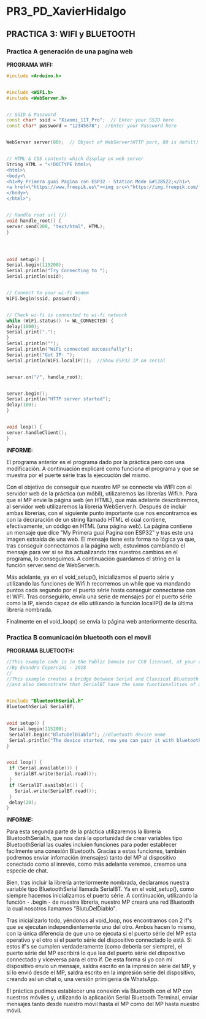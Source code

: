 # PR3_PD_XavierHidalgo

## PRACTICA 3: WIFI y BLUETOOTH

### Practica A generación de una pagina web


**PROGRAMA WIFI:**
``` cpp
#include <Arduino.h>


#include <WiFi.h>
#include <WebServer.h>


// SSID & Password
const char* ssid = "Xiaomi_11T_Pro";  // Enter your SSID here
const char* password = "12345678";  //Enter your Password here


WebServer server(80);  // Object of WebServer(HTTP port, 80 is defult)


// HTML & CSS contents which display on web server
String HTML = "<!DOCTYPE html>\
<html>\
<body>\
<h1>My Primera guai Pagina con ESP32 - Station Mode &#128522;</h1>\
<a href=\"https://www.freepik.es\"><img src=\"https://img.freepik.com/foto-gratis/ojo-belleza-pintado-purpura-vibrante-elegante-generado-ia_188544-9707.jpg?size=626&ext=jpg\" alt=\"Descripción de la imagen\"></a>\
</body>\
</html>";


// Handle root url (/)
void handle_root() {
server.send(200, "text/html", HTML);
}




void setup() {
Serial.begin(115200);
Serial.println("Try Connecting to ");
Serial.println(ssid);


// Connect to your wi-fi modem
WiFi.begin(ssid, password);


// Check wi-fi is connected to wi-fi network
while (WiFi.status() != WL_CONNECTED) {
delay(1000);
Serial.print(".");
}
Serial.println("");
Serial.println("WiFi connected successfully");
Serial.print("Got IP: ");
Serial.println(WiFi.localIP());  //Show ESP32 IP on serial


server.on("/", handle_root);


server.begin();
Serial.println("HTTP server started");
delay(100);
}


void loop() {
server.handleClient();
}
```

**INFORME:**

El programa anterior es el programa dado por la práctica pero con una modificación. A continuación explicaré como funciona el programa y que se muestra por el puerte série tras la ejeccución del mismo.

Con el objetivo de conseguir que nuestro MP se connecte vía WIFI con el servidor web de la práctica (un móbil), utilizaremos las librerías Wifi.h. Para que el MP envie la página web (en HTML), que más adelante describiremos, al servidor web utilizaremos la librería WebServer.h. Después de incluir ambas librerías, con el siguiente punto importante que nos encontramos es con la decraración de un string llamado HTML el cúal contiene, efectivamente, un código en HTML (una página web).
La página contiene un mensaje que dice "My Primera guai Pagina con ESP32" y tras este una imagen extraída de una web. El mensaje tiene esta forma no lógica ya que, tras conseguir connectarnos a la página web, estuvimos cambiando el mensaje para ver si se iba actualizando tras nuestros cambios en el programa, lo conseguimos. A continuación guardamos el string en la función server.send de WebServer.h.

Más adelante, ya en el void_setup(), inicializamos el puerto série y utilizando las funciones de Wifi.h recorremos un while que va mandando puntos cada segundo por el puerto série hasta conseguir connectarse con el WIFI. Tras conseguirlo, envía una serie de mensajes por el puerto série como la IP, siendo capaz de ello utilizando la función localIP() de la última libreria nombrada.

Finalmente en el void_loop() se envía la página web anteriormente descrita.


### Practica B comunicación bluetooth con el movil


**PROGRAMA BLUETOOTH:**
``` cpp
//This example code is in the Public Domain (or CC0 licensed, at your option.)
//By Evandro Copercini - 2018
//
//This example creates a bridge between Serial and Classical Bluetooth (SPP)
//and also demonstrate that SerialBT have the same functionalities of a normal Serial


#include "BluetoothSerial.h"
BluetoothSerial SerialBT;


void setup() {
 Serial.begin(115200);
 SerialBT.begin("BlutuDelDiablo"); //Bluetooth device name
 Serial.println("The device started, now you can pair it with bluetooth!");
}


void loop() {
 if (Serial.available()) {
   SerialBT.write(Serial.read());
 }
 if (SerialBT.available()) {
   Serial.write(SerialBT.read());
 }
 delay(20);
}
```

**INFORME:**

Para esta segunda parte de la práctica utilizaremos la librería BluetoothSerial.h, que nos dará la oportunidad de crear variables tipo BluetoothSerial las cuales incluien funciones para poder establecer facilmente una conexión Bluetooth. Gracias a estas funciones, también podremos enviar infomación (mensajes) tanto del MP al dispositivo conectado como al inrevés, como más adelante veremos, creamos una especie de chat. 

Bien, tras incluir la librería anteriormente nombrada, declaramos nuestra variable tipo BluetoothSerial llamada SerialBT. Ya en el void_setup(), como siempre hacemos inicializamos el puerto série. A continuación, utilizando la función - .begin - de nuestra librería, nuestro MP creará una red Bluetooth la cual nosotros llamamos "BlutuDelDiablo". 

Tras inicializarlo todo, yéndonos al void_loop, nos encontramos con 2 if's que se ejecutan independientemente uno del otro. Ambos hacen lo mismo, con la única diferencia de que uno se ejecuta si el puerto série del MP esta operativo y el otro si el puerto série del dispositivo connectado lo está. Si estos if's se cumplen verdaderamente (como debería ser siempre), el puerto série del MP escribirá lo que lea del puerto série del dispositivo connectado y viceversa para el otro if. De esta forma si yo con mi dispositivo envío un mensaje, saldra escrito en la impresión série del MP, y si lo envió desde el MP, saldra escrito en la impresión série del dispositivo, creando así un chat o, una versión primigenia de WhatsApp.

El práctica pudimos establecer una conexión vía Bluetooth con el MP con nuestros móviles y, utilizando la aplicación Serial Bluetooth Terminal, enviar mensajes tanto desde nuestro móvil hasta el MP como del MP hasta nuestro móvil. 
